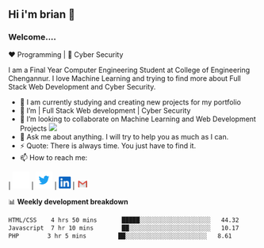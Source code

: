  ## Hi i'm brian 👋
 ### Welcome.... 
 
 
  
:heart: Programming |  :blue_heart: Cyber Security
  
I am a Final Year Computer Engineering Student at College of Engineering Chengannur. I love Machine Learning and trying to find more about Full Stack Web Development and Cyber Security. 

- 🔭 I am currently studying and creating new projects for my portfolio
- 🌱 I’m | Full Stack Web development | Cyber Security
- 👯 I’m looking to collaborate on Machine Learning and Web Development Projects <img src="https://media.giphy.com/media/WUlplcMpOCEmTGBtBW/giphy.gif" width="30">
- 💬 Ask me about anything. I will try to help you as much as I can.
- ⚡ Quote: There is always time. You just have to find it.
- 📫 How to reach me:

| [<img src="https://raw.githubusercontent.com/Delta456/Delta456/master/img/github.png" alt="github logo" width="34">](https://github.com/BrianArgel) |  [<img src="https://raw.githubusercontent.com/Delta456/Delta456/master/img/twitter.png" alt="twitter logo" width="34">](https://twitter.com/BrianArgel) |  [<img src="https://github.com/Amchuz/Amchuz/blob/master/linkedin.jpeg" alt="linkedin logo" width="24">](https://www.linkedin.com/in/brian-argel-ponce-59530a167/) |  [<img src="https://github.com/Amchuz/Amchuz/blob/master/gmail.jpeg" alt="gmail logo" width="24">](bfargel@ineran.edu.co)




  
   


📊 **Weekly development breakdown**
<!--START_SECTION:waka-->
```text
HTML/CSS    4 hrs 50 mins       █████░░░░░░░░░░░░░░░░░░░░   44.32 
Javascript  7 hr 10 mins        ██░░░░░░░░░░░░░░░░░░░░░░░   10.17 
PHP        3 hr 5 mins         ██░░░░░░░░░░░░░░░░░░░░░░░   8.61 
